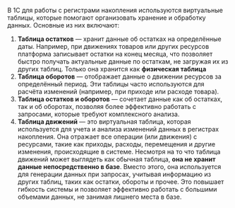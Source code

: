 В 1С для работы с регистрами накопления используются виртуальные таблицы, которые помогают организовать хранение и обработку данных. Основные из них включают:

1. **Таблица остатков** — хранит данные об остатках на определённые даты. Например, при движениях товаров или других ресурсов платформа записывает остатки на конец месяца, что позволяет быстро получать актуальные данные по остаткам, не загружая их из других таблиц. Только она хранится как **физическая таблица**
2. **Таблица оборотов** — отображает данные о движении ресурсов за определённый период. Эти таблицы часто используются для расчёта изменений (например, при приходе или расходе товара).
3. **Таблица остатков и оборотов** — сочетает данные как об остатках, так и об оборотах, позволяя более эффективно работать с запросами, которые требуют комплексного анализа.
4. **Таблица движений** — это виртуальная таблица, которая используется для учета и анализа изменений данных в регистрах накопления. Она отражает все операции (или движения) с ресурсами, такие как приходы, расходы, перемещения и другие изменения, происходящие в системе. Несмотря на то что таблица движений может выглядеть как обычная таблица, **она не хранит данные непосредственно в базе**. Вместо этого, она используется для генерации данных при запросах, учитывая информацию из других таблиц, таких как остатки, обороты и прочее. Это повышает гибкость системы и позволяет эффективно работать с большими объемами данных, не занимая лишнего места в базе.

